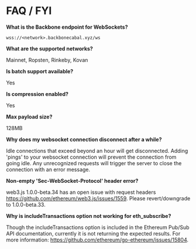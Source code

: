 # FAQ / FYI

**What is the Backbone endpoint for WebSockets?**

`wss://<network>.backbonecabal.xyz/ws`

**What are the supported networks?**

Mainnet, Ropsten, Rinkeby, Kovan

**Is batch support available?**

Yes

**Is compression enabled?**

Yes

**Max payload size?**

128MB

**Why does my websocket connection disconnect after a while?**

Idle connections that exceed beyond an hour will get disconnected.
Adding 'pings' to your websocket connection will prevent the connection
from going idle. Any unrecognized requests will trigger the server to
close the connection with an error message.

**Non-empty 'Sec-WebSocket-Protocol' header error?**

web3.js 1.0.0-beta.34 has an open issue with request headers
https://github.com/ethereum/web3.js/issues/1559. Please revert/downgrade
to 1.0.0-beta.33.

**Why is includeTransactions option not working for eth_subscribe?**

Though the includeTransactions option is included in the Ethereum
Pub/Sub API documentation, currently it is not returning the expected
results. For more information:
https://github.com/ethereum/go-ethereum/issues/15804.
